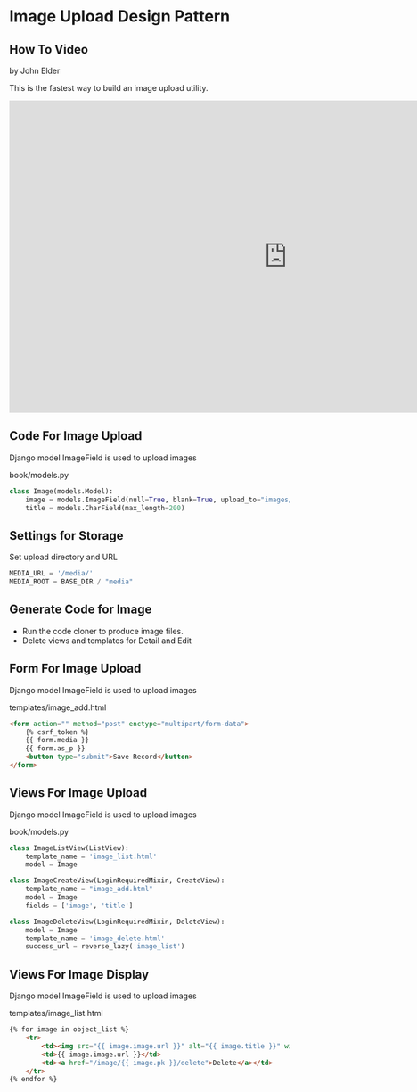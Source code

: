 # Image Upload Design Pattern

## How To Video
by John Elder

This is the fastest way to build an image upload utility.

<iframe width="996" height="560" src="https://www.youtube.com/embed/ygzGr51dbsY" 
title="YouTube video player" frameborder="0" 
allow="accelerometer; autoplay; clipboard-write; encrypted-media; gyroscope; picture-in-picture" 
allowfullscreen>
</iframe>


## Code For Image Upload
Django model ImageField is used to upload images

book/models.py

```python
class Image(models.Model):
    image = models.ImageField(null=True, blank=True, upload_to="images/")
    title = models.CharField(max_length=200)
```


## Settings for Storage
Set upload directory and URL

```python
MEDIA_URL = '/media/'
MEDIA_ROOT = BASE_DIR / "media"
```


## Generate Code for Image
* Run the code cloner to produce image files.
* Delete views and templates for Detail and Edit


## Form For Image Upload
Django model ImageField is used to upload images

templates/image_add.html

```html
<form action="" method="post" enctype="multipart/form-data">
    {% csrf_token %}
    {{ form.media }}
    {{ form.as_p }}
    <button type="submit">Save Record</button>
</form>
```


## Views For Image Upload
Django model ImageField is used to upload images

book/models.py

```python
class ImageListView(ListView):
    template_name = 'image_list.html'
    model = Image

class ImageCreateView(LoginRequiredMixin, CreateView):
    template_name = "image_add.html"
    model = Image
    fields = ['image', 'title']

class ImageDeleteView(LoginRequiredMixin, DeleteView):
    model = Image
    template_name = 'image_delete.html'
    success_url = reverse_lazy('image_list')
```


## Views For Image Display
Django model ImageField is used to upload images

templates/image_list.html

```html
{% for image in object_list %}
    <tr>
        <td><img src="{{ image.image.url }}" alt="{{ image.title }}" width='200'></td>
        <td>{{ image.image.url }}</td>
        <td><a href="/image/{{ image.pk }}/delete">Delete</a></td>
    </tr>
{% endfor %}
```
